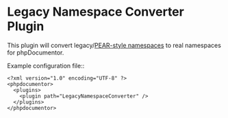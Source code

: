Legacy Namespace Converter Plugin
=================================

This plugin will convert legacy/[PEAR-style namespaces](http://pear.php.net/manual/en/standards.naming.php) to real namespaces for phpDocumentor.

Example configuration file::

    <?xml version="1.0" encoding="UTF-8" ?>
    <phpdocumentor>
      <plugins>
        <plugin path="LegacyNamespaceConverter" />
      </plugins>
    </phpdocumentor>


